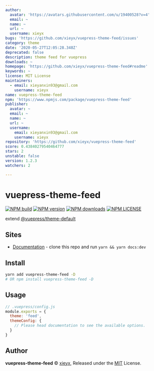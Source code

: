 ```yaml
---
author:
  avatar: 'https://avatars.githubusercontent.com/u/19400528?v=4'
  email: ~
  name: ~
  url: ~
  username: xieyx
bugs: 'https://github.com/xieyx/vuepress-theme-feed/issues'
category: theme
date: '2020-05-27T12:05:28.348Z'
deprecated: false
description: theme feed for vuepress
downloads: ~
homepage: 'https://github.com/xieyx/vuepress-theme-feed#readme'
keywords: ~
license: MIT License
maintainers:
  - email: xieyanxin93@gmail.com
    username: xieyx
name: vuepress-theme-feed
npm: 'https://www.npmjs.com/package/vuepress-theme-feed'
publisher:
  avatar: ~
  email: ~
  name: ~
  url: ~
  username:
    email: xieyanxin93@gmail.com
    username: xieyx
repository: 'https://github.com/xieyx/vuepress-theme-feed'
score: 0.43840279540464777
stars: 2
unstable: false
version: 1.2.3
watchers: 2

---
```


# vuepress-theme-feed
[![NPM build](https://badgen.net/travis/xieyx/vuepress-theme-feed)](https://travis-ci.com/github/xieyx/vuepress-theme-feed)
[![NPM version](https://badgen.net/npm/v/vuepress-theme-feed)](https://npmjs.com/package/vuepress-theme-feed)
[![NPM downloads](https://badgen.net/npm/dt/vuepress-theme-feed)](https://npmjs.com/package/vuepress-theme-feed)
[![NPM LICENSE](https://badgen.net/npm/license/vuepress-theme-feed)](https://github.com/xieyx/vuepress-theme-feed/blob/master/LICENSE)

extend [@vuepress/theme-default](https://www.npmjs.com/package/@vuepress/theme-default)

## Sites

- [Documentation](https://xieyx.github.io/vuepress-theme-feed) - clone this repo and run `yarn && yarn docs:dev`

## Install

```bash
yarn add vuepress-theme-feed -D
# OR npm install vuepress-theme-feed -D
```

## Usage

```js
// .vuepress/config.js
module.exports = {
  theme: 'feed',
  themeConfig: {
    // Please head documentation to see the available options.
  }
}
```

## Author

**vuepress-theme-feed** © [xieyx](https://github.com/xieyx), Released under the [MIT](./LICENSE) License.
